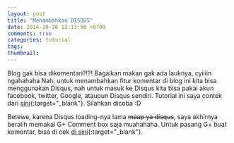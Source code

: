 ```yaml
---
layout: post
title: "Menambahkan DISQUS"
date: 2014-10-28 12:13:58 +0700
comments: true
categories: tutorial
tags: 
thumbnail:
---
```

Blog gak bisa dikomentari?!?! Bagaikan makan gak ada lauknya, cyiiiin ngahahaha Nah, untuk menambahkan fitur komentar di blog ini kita bisa menggunakan Disqus, nah untuk masuk ke Disqus kita bisa pakai akun facebook, twitter, Google, ataupun Disqus sendiri.
Tutorial ini saya contek dari [sini]({{site.data.links.joshualande.href}}){:target="_blank"}. Silahkan dicoba :D

Betewe, karena Disqus loading-nya lama <del>maap ya disqus</del>, saya akhirnya beralih memakai G+ Comment box saja muahahaha. Untuk pasang G+ buat komentar, bisa di cek [di sini][komen]{:target="_blank"}. 

[komen]: http://steelx.github.io/best-internet-tips/2014/11/23/Add-google-plus-comments-box-to-jekyll-website.html